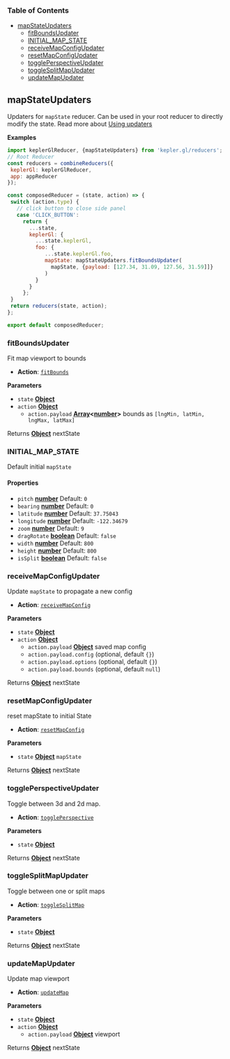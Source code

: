 <!-- Generated by documentation.js. Update this documentation by updating the source code. -->

### Table of Contents

-   [mapStateUpdaters][1]
    -   [fitBoundsUpdater][3]
    -   [INITIAL_MAP_STATE][5]
    -   [receiveMapConfigUpdater][7]
    -   [resetMapConfigUpdater][9]
    -   [togglePerspectiveUpdater][11]
    -   [toggleSplitMapUpdater][13]
    -   [updateMapUpdater][15]

## mapStateUpdaters

Updaters for `mapState` reducer. Can be used in your root reducer to directly modify the state.
Read more about [Using updaters][17]

**Examples**

```javascript
import keplerGlReducer, {mapStateUpdaters} from 'kepler.gl/reducers';
// Root Reducer
const reducers = combineReducers({
 keplerGl: keplerGlReducer,
 app: appReducer
});

const composedReducer = (state, action) => {
 switch (action.type) {
   // click button to close side panel
   case 'CLICK_BUTTON':
     return {
       ...state,
       keplerGl: {
         ...state.keplerGl,
         foo: {
            ...state.keplerGl.foo,
            mapState: mapStateUpdaters.fitBoundsUpdater(
              mapState, {payload: [127.34, 31.09, 127.56, 31.59]]}
            )
         }
       }
     };
 }
 return reducers(state, action);
};

export default composedReducer;
```

### fitBoundsUpdater

Fit map viewport to bounds

-   **Action**: [`fitBounds`][18]

**Parameters**

-   `state` **[Object][19]**
-   `action` **[Object][19]**
    -   `action.payload` **[Array][20]&lt;[number][21]>** bounds as `[lngMin, latMin, lngMax, latMax]`

Returns **[Object][19]** nextState

### INITIAL_MAP_STATE

Default initial `mapState`

#### Properties

-   `pitch` **[number][21]** Default: `0`
-   `bearing` **[number][21]** Default: `0`
-   `latitude` **[number][21]** Default: `37.75043`
-   `longitude` **[number][21]** Default: `-122.34679`
-   `zoom` **[number][21]** Default: `9`
-   `dragRotate` **[boolean][22]** Default: `false`
-   `width` **[number][21]** Default: `800`
-   `height` **[number][21]** Default: `800`
-   `isSplit` **[boolean][22]** Default: `false`

### receiveMapConfigUpdater

Update `mapState` to propagate a new config

-   **Action**: [`receiveMapConfig`][23]

**Parameters**

-   `state` **[Object][19]**
-   `action` **[Object][19]**
    -   `action.payload` **[Object][19]** saved map config
    -   `action.payload.config`   (optional, default `{}`)
    -   `action.payload.options`   (optional, default `{}`)
    -   `action.payload.bounds`   (optional, default `null`)

Returns **[Object][19]** nextState

### resetMapConfigUpdater

reset mapState to initial State

-   **Action**: [`resetMapConfig`][24]

**Parameters**

-   `state` **[Object][19]** `mapState`

Returns **[Object][19]** nextState

### togglePerspectiveUpdater

Toggle between 3d and 2d map.

-   **Action**: [`togglePerspective`][25]

**Parameters**

-   `state` **[Object][19]**

Returns **[Object][19]** nextState

### toggleSplitMapUpdater

Toggle between one or split maps

-   **Action**: [`toggleSplitMap`][26]

**Parameters**

-   `state` **[Object][19]**

Returns **[Object][19]** nextState

### updateMapUpdater

Update map viewport

-   **Action**: [`updateMap`][27]

**Parameters**

-   `state` **[Object][19]**
-   `action` **[Object][19]**
    -   `action.payload` **[Object][19]** viewport

Returns **[Object][19]** nextState

[1]: #mapstateupdaters

[2]: #examples

[3]: #fitboundsupdater

[4]: #parameters

[5]: #initial_map_state

[6]: #properties

[7]: #receivemapconfigupdater

[8]: #parameters-1

[9]: #resetmapconfigupdater

[10]: #parameters-2

[11]: #toggleperspectiveupdater

[12]: #parameters-3

[13]: #togglesplitmapupdater

[14]: #parameters-4

[15]: #updatemapupdater

[16]: #parameters-5

[17]: ../advanced-usage/using-updaters.md

[18]: ../actions/actions.md#fitbounds

[19]: https://developer.mozilla.org/docs/Web/JavaScript/Reference/Global_Objects/Object

[20]: https://developer.mozilla.org/docs/Web/JavaScript/Reference/Global_Objects/Array

[21]: https://developer.mozilla.org/docs/Web/JavaScript/Reference/Global_Objects/Number

[22]: https://developer.mozilla.org/docs/Web/JavaScript/Reference/Global_Objects/Boolean

[23]: ../actions/actions.md#receivemapconfig

[24]: ../actions/actions.md#resetmapconfig

[25]: ../actions/actions.md#toggleperspective

[26]: ../actions/actions.md#togglesplitmap

[27]: ../actions/actions.md#updatemap
